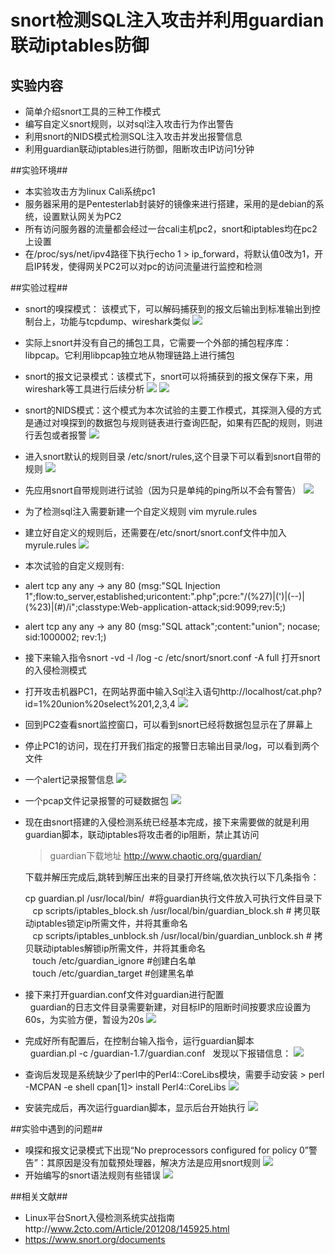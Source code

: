 # snort检测SQL注入攻击并利用guardian联动iptables防御 #

## 实验内容 ##
- 简单介绍snort工具的三种工作模式
- 编写自定义snort规则，以对sql注入攻击行为作出警告
- 利用snort的NIDS模式检测SQL注入攻击并发出报警信息
- 利用guardian联动iptables进行防御，阻断攻击IP访问1分钟

##实验环境##
- 本实验攻击方为linux Cali系统pc1
- 服务器采用的是Pentesterlab封装好的镜像来进行搭建，采用的是debian的系统，设置默认网关为PC2
- 所有访问服务器的流量都会经过一台cali主机pc2，snort和iptables均在pc2上设置
- 在/proc/sys/net/ipv4路径下执行echo 1 > ip_forward，将默认值0改为1，开启IP转发，使得网关PC2可以对pc的访问流量进行监控和检测


##实验过程##
- snort的嗅探模式：
该模式下，可以解码捕获到的报文后输出到标准输出到控制台上，功能与tcpdump、wireshark类似
![](image/1.PNG)
- 实际上snort并没有自己的捕包工具，它需要一个外部的捕包程序库：libpcap。它利用libpcap独立地从物理链路上进行捕包
- snort的报文记录模式：该模式下，snort可以将捕获到的报文保存下来，用wireshark等工具进行后续分析
![](image/2.PNG)
![](image/3.PNG)

- snort的NIDS模式：这个模式为本次试验的主要工作模式，其探测入侵的方式是通过对嗅探到的数据包与规则链表进行查询匹配，如果有匹配的规则，则进行丢包或者报警
![](image/6.PNG)
- 进入snort默认的规则目录 /etc/snort/rules,这个目录下可以看到snort自带的规则
![](image/5.PNG)
- 先应用snort自带规则进行试验（因为只是单纯的ping所以不会有警告）
![](image/7.PNG)
- 为了检测sql注入需要新建一个自定义规则 vim myrule.rules 
- 建立好自定义的规则后，还需要在/etc/snort/snort.conf文件中加入myrule.rules
![](image/10.PNG)
- 本次试验的自定义规则有:
- alert tcp any any -> any 80 (msg:"SQL Injection 1";flow:to_server,established;uricontent:".php";pcre:"/(\%27)|(\')|(\-\-)|(%23)|(#)/i";classtype:Web-application-attack;sid:9099;rev:5;)
- alert tcp any any -> any 80 (msg:"SQL attack";content:"union"; nocase; sid:1000002; rev:1;)

- 接下来输入指令snort -vd -l /log -c /etc/snort/snort.conf -A full 打开snort的入侵检测模式
- 打开攻击机器PC1，在网站界面中输入Sql注入语句http://localhost/cat.php?id=1%20union%20select%201,2,3,4
![](image/9.PNG)
- 回到PC2查看snort监控窗口，可以看到snort已经将数据包显示在了屏幕上
- 停止PC1的访问，现在打开我们指定的报警日志输出目录/log，可以看到两个文件
- 一个alert记录报警信息
![](image/13.png)
- 一个pcap文件记录报警的可疑数据包
![](image/12.png)
- 现在由snort搭建的入侵检测系统已经基本完成，接下来需要做的就是利用guardian脚本，联动iptables将攻击者的ip阻断，禁止其访问
    
    > guardian下载地址 http://www.chaotic.org/guardian/  
    
     下载并解压完成后,跳转到解压出来的目录打开终端,依次执行以下几条指令：
  
    cp guardian.pl /usr/local/bin/  #将guardian执行文件放入可执行文件目录下  
    cp scripts/iptables_block.sh /usr/local/bin/guardian_block.sh # 拷贝联动iptables锁定ip所需文件，并将其重命名   
    cp scripts/iptables_unblock.sh /usr/local/bin/guardian_unblock.sh # 拷贝联动iptables解锁ip所需文件，并将其重命名  
    touch /etc/guardian_ignore #创建白名单  
    touch /etc/guardian_target #创建黑名单
    
- 接下来打开guardian.conf文件对guardian进行配置  
       guardian的日志文件目录需要新建，对目标IP的阻断时间按要求应设置为60s，为实验方便，暂设为20s
![](image/16.png)   
- 完成好所有配置后，在控制台输入指令，运行guardian脚本  
        guardian.pl -c /guardian-1.7/guardian.conf 
   发现以下报错信息：
![](image/14.png) 

- 查询后发现是系统缺少了perl中的Perl4::CoreLibs模块，需要手动安装
      > perl -MCPAN -e shell
   cpan[1]> install Perl4::CoreLibs 
![](image/17.png)   

- 安装完成后，再次运行guardian脚本，显示后台开始执行
![](image/18.png)   



##实验中遇到的问题##
- 嗅探和报文记录模式下出现“No preprocessors configured for policy 0”警告”：其原因是没有加载预处理器，解决方法是应用snort规则
![](image/4.PNG)
- 开始编写的snort语法规则有些错误
![](image/11.PNG)

##相关文献##
- Linux平台Snort入侵检测系统实战指南http://www.2cto.com/Article/201208/145925.html
- https://www.snort.org/documents
